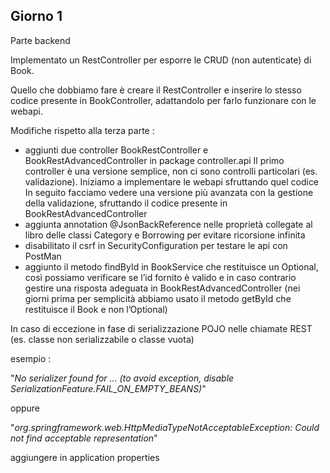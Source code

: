 ## Giorno 1
Parte backend

Implementato un RestController per esporre le CRUD (non autenticate) di Book.

Quello che dobbiamo fare è creare il RestController e inserire lo stesso codice presente in BookController, adattandolo per farlo funzionare con le webapi.

Modifiche rispetto alla terza parte :

- aggiunti due controller BookRestController e BookRestAdvancedController in package controller.api
Il primo controller è una versione semplice, non ci sono controlli particolari (es. validazione). Iniziamo a implementare le webapi sfruttando quel codice
In seguito facciamo vedere una versione più avanzata con la gestione della validazione, sfruttando il codice presente in BookRestAdvancedController
- aggiunta annotation @JsonBackReference nelle proprietà collegate al libro delle classi Category e Borrowing per evitare ricorsione infinita
- disabilitato il csrf in SecurityConfiguration per testare le api con PostMan
- aggiunto il metodo findById in BookService che restituisce un Optional<Book>, così possiamo verificare se l’id fornito è valido e in caso contrario gestire una risposta adeguata in BookRestAdvancedController (nei giorni prima per semplicità abbiamo usato il metodo getById che restituisce il Book e non l’Optional)

In caso di eccezione in fase di serializzazione POJO nelle chiamate REST (es. classe non serializzabile o classe vuota)

esempio :

"*No serializer found for ... (to avoid exception, disable SerializationFeature.FAIL_ON_EMPTY_BEANS)*"

oppure

"*org.springframework.web.HttpMediaTypeNotAcceptableException: Could not find acceptable representation*"

aggiungere in application properties